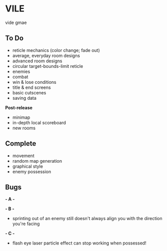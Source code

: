 # VILE
vide gmae

## To Do
- reticle mechanics (color change; fade out)
- average, everyday room designs
- advanced room designs
- circular target-bounds-limit reticle
- enemies
- combat
- win & lose conditions
- title & end screens
- basic cutscenes
- saving data

**Post-release**
- minimap
- in-depth local scoreboard
- new rooms

## Complete
- movement
- random map generation
- graphical style
- enemy possession

## Bugs

**- A -**

**- B -**
- sprinting out of an enemy still doesn't always align you with the direction you're facing

**- C -**
- flash eye laser particle effect can stop working when possessed!
